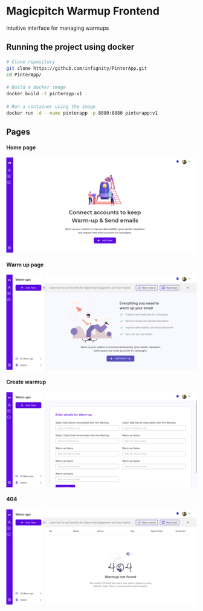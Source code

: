 # Magicpitch Warmup Frontend
Intuitive interface for managing warmups

## Running the project using docker
```bash
# Clone repository
git clone https://github.com/infignity/PinterApp.git
cd PinterApp/

# Build a docker image
docker build -t pinterapp:v1 .

# Run a container using the image
docker run -d --name pinterapp -p 8080:8080 pinterapp:v1
```

## Pages
#### Home page
![home page](./src/app/assets/images/finished-pages/home-page.png)
#### Warm up page
![warmup page](./src/app/assets/images/finished-pages/warm-up-page.png)
#### Create warmup
![warmup page](./src/app/assets/images/finished-pages/create-warmup-2.png)
#### 404 
![warmup page](./src/app/assets/images/finished-pages/404.png)

